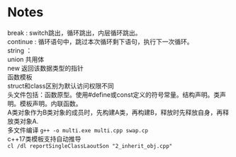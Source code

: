 # Notes

break : switch跳出，循环跳出，内层循环跳出。  
continue : 循环语句中，跳过本次循环剩下语句，执行下一次循环。  
string ：  
union 共用体  
new 返回该数据类型的指针  
函数模板  
struct和class区别为默认访问权限不同  
头文件包括：函数原型。使用#define或const定义的符号常量。结构声明。类声明。模板声明。内联函数。  
A类对象作为B类对象的成员时，先构建A类，再构建B，释放时先释放自身，再释放类对象A.  
多文件编译 `g++ -o multi.exe multi.cpp swap.cp`  
c++17类模板支持自动推导  
`cl /dl reportSingleClassLaoutSon "2_inherit_obj.cpp"`  